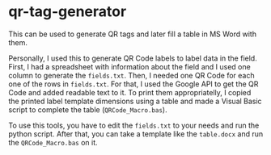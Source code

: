 # qr-tag-generator
 
 
 This can be used to generate QR tags and later fill a table in MS Word with them.
 
 Personally, I used this to generate QR Code labels to label data in the field. First, I had a spreadsheet with information about the field and I used one column to generate the `fields.txt`. Then, I needed one QR Code for each one of the rows in `fields.txt`. For that, I used the Google API to get the QR Code and added readable text to it. To print them appropriatelly, I copied the printed label template dimensions using a table and made a Visual Basic script to complete the table (`QRCode_Macro.bas`).

 To use this tools, you have to edit the `fields.txt` to your needs and run the python script. After that, you can take a template like the `table.docx` and run the `QRCode_Macro.bas` on it.

